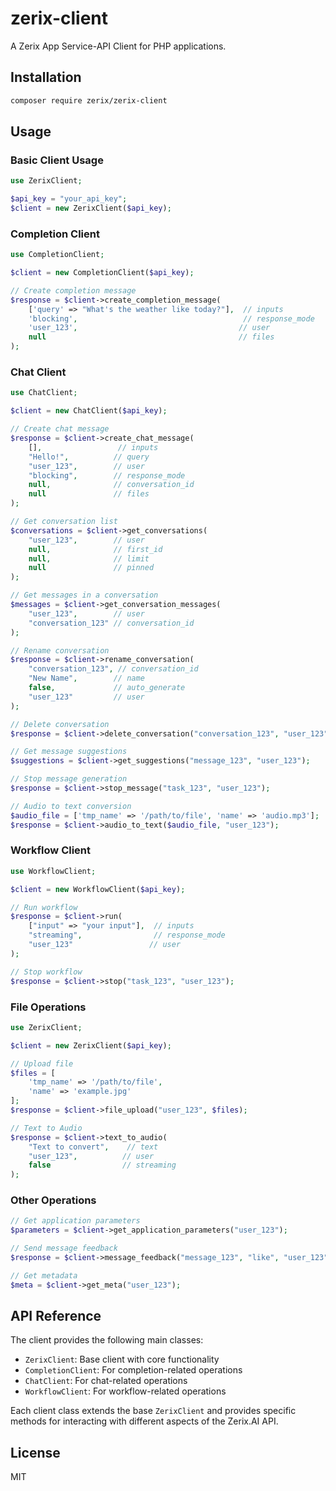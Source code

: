 # zerix-client

A Zerix App Service-API Client for PHP applications.

## Installation

```bash
composer require zerix/zerix-client
```

## Usage

### Basic Client Usage

```php
use ZerixClient;

$api_key = "your_api_key";
$client = new ZerixClient($api_key);
```

### Completion Client

```php
use CompletionClient;

$client = new CompletionClient($api_key);

// Create completion message
$response = $client->create_completion_message(
    ['query' => "What's the weather like today?"],  // inputs
    'blocking',                                     // response_mode
    'user_123',                                    // user
    null                                           // files
);
```

### Chat Client

```php
use ChatClient;

$client = new ChatClient($api_key);

// Create chat message
$response = $client->create_chat_message(
    [],                 // inputs
    "Hello!",          // query
    "user_123",        // user
    "blocking",        // response_mode
    null,              // conversation_id
    null               // files
);

// Get conversation list
$conversations = $client->get_conversations(
    "user_123",        // user
    null,              // first_id
    null,              // limit
    null               // pinned
);

// Get messages in a conversation
$messages = $client->get_conversation_messages(
    "user_123",        // user
    "conversation_123" // conversation_id
);

// Rename conversation
$response = $client->rename_conversation(
    "conversation_123", // conversation_id
    "New Name",        // name
    false,             // auto_generate
    "user_123"         // user
);

// Delete conversation
$response = $client->delete_conversation("conversation_123", "user_123");

// Get message suggestions
$suggestions = $client->get_suggestions("message_123", "user_123");

// Stop message generation
$response = $client->stop_message("task_123", "user_123");

// Audio to text conversion
$audio_file = ['tmp_name' => '/path/to/file', 'name' => 'audio.mp3'];
$response = $client->audio_to_text($audio_file, "user_123");
```

### Workflow Client

```php
use WorkflowClient;

$client = new WorkflowClient($api_key);

// Run workflow
$response = $client->run(
    ["input" => "your input"],  // inputs
    "streaming",                // response_mode
    "user_123"                 // user
);

// Stop workflow
$response = $client->stop("task_123", "user_123");
```

### File Operations

```php
use ZerixClient;

$client = new ZerixClient($api_key);

// Upload file
$files = [
    'tmp_name' => '/path/to/file',
    'name' => 'example.jpg'
];
$response = $client->file_upload("user_123", $files);

// Text to Audio
$response = $client->text_to_audio(
    "Text to convert",    // text
    "user_123",          // user
    false                // streaming
);
```

### Other Operations

```php
// Get application parameters
$parameters = $client->get_application_parameters("user_123");

// Send message feedback
$response = $client->message_feedback("message_123", "like", "user_123");

// Get metadata
$meta = $client->get_meta("user_123");
```

## API Reference

The client provides the following main classes:

- `ZerixClient`: Base client with core functionality
- `CompletionClient`: For completion-related operations
- `ChatClient`: For chat-related operations
- `WorkflowClient`: For workflow-related operations

Each client class extends the base `ZerixClient` and provides specific methods for interacting with different aspects of the Zerix.AI API.

## License

MIT
